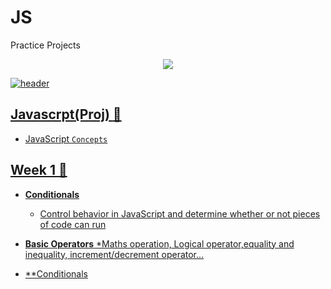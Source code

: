 # JS

 Practice Projects

<p align="center">
  <a href="https://github.com/DenverCoder1/readme-typing-svg"><img src="https://readme-typing-svg.herokuapp.com/?lines=%20Welcome%20to%20my%20space;More%20projects%20for%20here!!!!!;you%20don't%20know&font=Fira%20Code&center=true&width=440&height=45&color=f75c7e&vCenter=true&size=22">
</p>

![header](https://capsule-render.vercel.app/api?type=rect&color=gradient&height=1)

## Javascrpt(Proj) :ledger:

* JavaScript `Concepts`

## Week 1 :page_with_curl:

 * **Conditionals**
   * Control behavior in JavaScript and determine whether or not pieces of code can run 

 * **Basic Operators**
   *Maths operation, Logical operator,equality and inequality, increment/decrement operator... 
 
* **Conditionals
